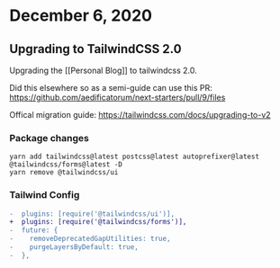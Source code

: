 # December 6, 2020

## Upgrading to TailwindCSS 2.0

Upgrading the [[Personal Blog]] to tailwindcss 2.0.

Did this elsewhere so as a semi-guide can use this PR: https://github.com/aedificatorum/next-starters/pull/9/files

Offical migration guide: https://tailwindcss.com/docs/upgrading-to-v2

### Package changes

```shell
yarn add tailwindcss@latest postcss@latest autoprefixer@latest @tailwindcss/forms@latest -D
yarn remove @tailwindcss/ui
```

### Tailwind Config

```diff
-  plugins: [require('@tailwindcss/ui')],
+  plugins: [require('@tailwindcss/forms')],
-  future: {
-    removeDeprecatedGapUtilities: true,
-    purgeLayersByDefault: true,
-  },
```
